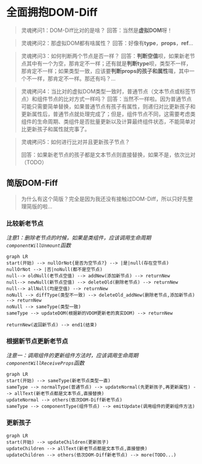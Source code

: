 # 全面拥抱DOM-Diff

> 灵魂拷问1：DOM-Diff比对的是啥？
> 回答：当然是**虚拟DOM**呀！

> 灵魂拷问2：那虚拟DOM都有啥属性？
> 回答：好像有**type**，**props**，**ref**...

> 灵魂拷问3：如何判断两个节点是否一样？
> 回答：**判断空值**呗，如果新老节点其中有一个为空，那肯定不一样；还有就是**判断type**呗，类型不一样，那肯定不一样；如果类型一致，应该要**判断props的孩子和属性**囖，其中一个不一样，那肯定不一样。那还有吗？...

> 灵魂拷问4：当比对的虚拟DOM类型一致时，普通节点（文本节点或标签节点）和组件节点的比对方式一样吗？
> 回答：当然不一样啦。因为普通节点可能只需要简单替换，如果普通节点有孩子有属性，则递归对比更新孩子和更新属性后，普通节点就处理完成了；但是，组件节点不同，这需要考虑类组件的生命周期、类组件是否批量更新以及计算最终组件状态，不能简单对比更新孩子和属性就完事了。

> 灵魂拷问5：如何进行比对并且更新孩子节点？
>
> 回答：如果新老节点的孩子都是文本节点则直接替换，如果不是，依次比对（TODO）



## 简版DOM-Fiff

> 为什么有这个简版？完全是因为我还没有接触过DOM-Diff，所以只好先整理简版的啦...

### 比较新老节点

*注意1：删除老节点的时候，如果是类组件，应该调用生命周期`componentWillUnmount`函数*

```mermaid
graph LR
start(开始) --> nullOrNot{是否为空节点?} --> |是|null(存在空节点)
nullOrNot --> |否|noNull(都不是空节点)
null--> oldNull(老节点空值) --> addNew(添加新节点) --> returnNew
null--> newNull(新节点空值) --> deleteOld(删除老节点) --> returnNew
null--> allNull(均是空值) --> returnNew
noNull --> diffType(类型不一致) --> deleteOld_addNew(删除老节点,添加新节点) --> returnNew
noNull --> sameType(类型一致)
sameType --> updateDOM(根据新的VDOM更新老的真实DOM) --> returnNew

returnNew(返回新节点) --> end1(结束)
```

### 根据新节点更新老节点

*注意一：调用组件的更新组件方法时，应该调用生命周期`componentWillReceiveProps`函数*

```mermaid
graph LR
start(开始) --> sameType(新老节点类型一直)
sameType --> normalType(普通节点) --> updateNormal(先更新孩子,再更新属性) --> allText(新老节点都是文本节点,直接替换)
updateNormal --> others(依次DOM-Diff新老节点)
sameType --> componentType(组件节点) --> emitUpdate(调用组件的更新组件方法)
```

### 更新孩子

```mermaid
graph LR
start(开始) --> updateChildren(更新孩子) 
updateChildren --> allText(新老节点都是文本节点,直接替换)
updateChildren --> others(依次DOM-Diff新老节点) --> more(TODO...)
```

